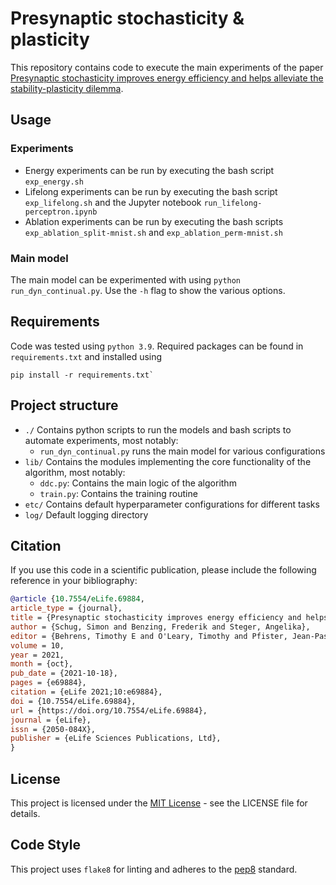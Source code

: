 # Presynaptic stochasticity & plasticity

This repository contains code to execute the main experiments of the paper [Presynaptic stochasticity improves energy efficiency and helps alleviate the stability-plasticity dilemma](https://doi.org/10.7554/eLife.69884).

## Usage

### Experiments

- Energy experiments can be run by executing the bash script `exp_energy.sh`
- Lifelong experiments can be run by executing the bash script `exp_lifelong.sh` and the Jupyter notebook `run_lifelong-perceptron.ipynb`
- Ablation experiments can be run by executing the bash scripts `exp_ablation_split-mnist.sh` and `exp_ablation_perm-mnist.sh`

### Main model

The main model can be experimented with using `python run_dyn_continual.py`. Use the `-h` flag to show the various options.

## Requirements

Code was tested using `python 3.9`. Required packages can be found in `requirements.txt` and installed using

```
pip install -r requirements.txt`
```

## Project structure

- `./` Contains python scripts to run the models and bash scripts to automate experiments, most notably:
  - `run_dyn_continual.py` runs the main model for various configurations
- `lib/` Contains the modules implementing the core functionality of the algorithm, most notably:
  - `ddc.py`: Contains the main logic of the algorithm
  - `train.py`: Contains the training routine
- `etc/` Contains default hyperparameter configurations for different tasks
- `log/` Default logging directory

## Citation

If you use this code in a scientific publication, please include the following reference in your bibliography:

```bibtex
@article {10.7554/eLife.69884,
article_type = {journal},
title = {Presynaptic stochasticity improves energy efficiency and helps alleviate the stability-plasticity dilemma},
author = {Schug, Simon and Benzing, Frederik and Steger, Angelika},
editor = {Behrens, Timothy E and O'Leary, Timothy and Pfister, Jean-Pascal},
volume = 10,
year = 2021,
month = {oct},
pub_date = {2021-10-18},
pages = {e69884},
citation = {eLife 2021;10:e69884},
doi = {10.7554/eLife.69884},
url = {https://doi.org/10.7554/eLife.69884},
journal = {eLife},
issn = {2050-084X},
publisher = {eLife Sciences Publications, Ltd},
}
```

## License

This project is licensed under the [MIT License](https://choosealicense.com/licenses/mit/) - see the LICENSE file for details.

## Code Style

This project uses `flake8` for linting and adheres to the [pep8](https://pep8.org/) standard.
